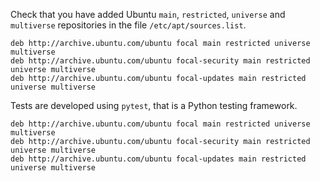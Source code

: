 Check that you have added Ubuntu `main`, `restricted`, `universe` and `multiverse` repositories in the file `/etc/apt/sources.list`.

```
deb http://archive.ubuntu.com/ubuntu focal main restricted universe multiverse
deb http://archive.ubuntu.com/ubuntu focal-security main restricted universe multiverse
deb http://archive.ubuntu.com/ubuntu focal-updates main restricted universe multiverse
```

Tests are developed using `pytest`, that is a Python testing framework.

    deb http://archive.ubuntu.com/ubuntu focal main restricted universe multiverse
    deb http://archive.ubuntu.com/ubuntu focal-security main restricted universe multiverse
    deb http://archive.ubuntu.com/ubuntu focal-updates main restricted universe multiverse
